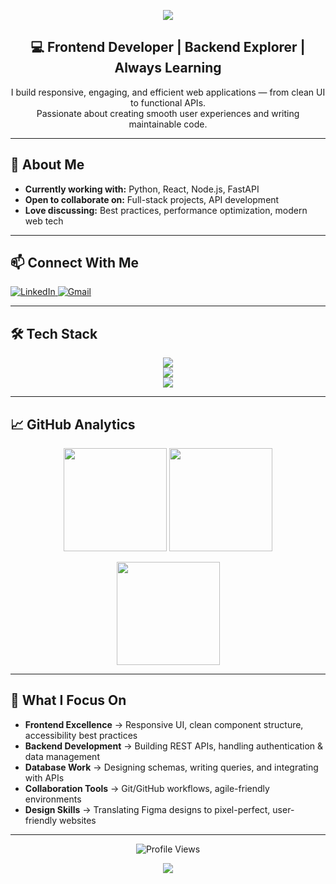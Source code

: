 <!-- Banner -->
<p align="center">
  <img src="https://capsule-render.vercel.app/api?type=waving&height=200&text=Amna%20Fatima&fontAlign=50&fontAlignY=40&color=gradient" />
</p>

<!-- Intro -->
<h2 align="center">💻 Frontend Developer | Backend Explorer | Always Learning</h2>
<p align="center">
I build responsive, engaging, and efficient web applications — from clean UI to functional APIs.<br/>
Passionate about creating smooth user experiences and writing maintainable code.
</p>

---

## 🚀 About Me
- **Currently working with:** Python, React, Node.js, FastAPI  
- **Open to collaborate on:** Full-stack projects, API development  
- **Love discussing:** Best practices, performance optimization, modern web tech  

---

## 📫 Connect With Me

<p>
  <a href="https://www.linkedin.com/in/amna-fatima-9777622a1/" target="_blank">
    <img src="https://img.shields.io/badge/LinkedIn-0A66C2?style=flat&logo=linkedin&logoColor=white" alt="LinkedIn"/>
  </a>
  <a href="mailto:amnafatima12@gmail.com">
    <img src="https://img.shields.io/badge/Gmail-D14836?style=flat&logo=gmail&logoColor=white" alt="Gmail"/>
  </a>
</p>

---

## 🛠 Tech Stack

<p align="center">
  <img src="https://skillicons.dev/icons?i=html,css,js,ts,react,vite,tailwind,bootstrap,nginx,wordpress" /><br/>
  <img src="https://skillicons.dev/icons?i=nodejs,express,fastapi,django,python,sqlite,postgresql,mongodb,discord,mysql" /><br/>
  <img src="https://skillicons.dev/icons?i=figma,latex,matlab,postman,raspberrypi,powershell,robloxstudio,vscode,replit,photoshop" /><br/>
</p>

---

## 📈 GitHub Analytics

<p align="center">
  <img src="https://github-readme-stats.vercel.app/api?username=amnafatimaa&theme=algolia&show_icons=true&hide_border=true" height="165"/>
  <img src="https://streak-stats.demolab.com?user=amnafatimaa&theme=algolia&hide_border=true" height="165"/>
</p>

<p align="center">
  <img src="https://github-readme-stats.vercel.app/api/top-langs/?username=amnafatimaa&layout=compact&theme=algolia&hide_border=true" height="165"/>
</p>

---

## 🌟 What I Focus On  
- **Frontend Excellence** → Responsive UI, clean component structure, accessibility best practices  
- **Backend Development** → Building REST APIs, handling authentication & data management  
- **Database Work** → Designing schemas, writing queries, and integrating with APIs  
- **Collaboration Tools** → Git/GitHub workflows, agile-friendly environments  
- **Design Skills** → Translating Figma designs to pixel-perfect, user-friendly websites  

---

<p align="center">
  <img src="https://komarev.com/ghpvc/?username=amnafatimaa&style=for-the-badge&color=blue" alt="Profile Views"/>
</p>

<!-- Footer -->
<p align="center">
  <img src="https://capsule-render.vercel.app/api?type=waving&height=100&section=footer&color=gradient" />
</p>







